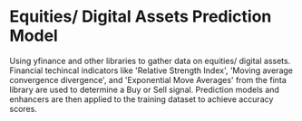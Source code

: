 # Equities/ Digital Assets Prediction Model

Using yfinance and other libraries to gather data on equities/ digital assets. Financial techincal indicators like 'Relative Strength Index',
'Moving average convergence divergence', and 'Exponential Move Averages' from the finta library are used to determine a Buy or Sell signal. 
Prediction models and enhancers are then applied to the training dataset to achieve accuracy scores. 
